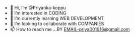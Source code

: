 - 👋 Hi, I’m @Priyanka-koppu
- 👀 I’m interested in CODING
- 🌱 I’m currently learning WEB DEVELOPMENT
- 💞️ I’m looking to collaborate with COMPANIES
- 📫 How to reach me ...BY EMAIL-priya001916@gmail.com

<!---
Priyanka-koppu/Priyanka-koppu is a ✨ special ✨ repository because its `README.md` (this file) appears on your GitHub profile.
You can click the Preview link to take a look at your changes.
--->
